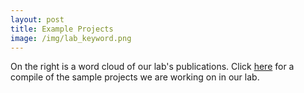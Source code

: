 ```yaml
---
layout: post
title: Example Projects
image: /img/lab_keyword.png
---
```


On the right is a word cloud of our lab's publications. Click [here](https://hhuanglabweb.github.io/project) for a compile of the sample projects we are working on in our lab.
